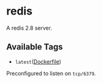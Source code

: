 redis
=====

A redis 2.8 server.

Available Tags
--------------
* ```latest```([Dockerfile](https://github.com/colstrom/docker-redis/blob/master/Dockerfile))

Preconfigured to listen on ```tcp/6379```.
